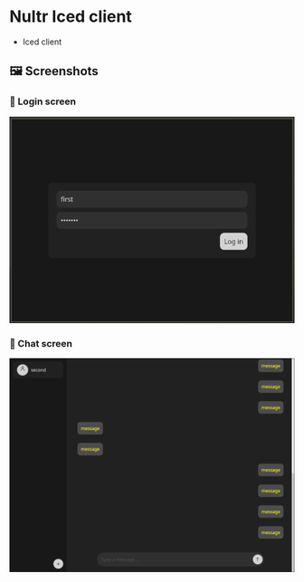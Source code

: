 # Nultr Iced client

- Iced client

## 🖼 Screenshots

### 🔐 Login screen

![Login](screenshots/login.png)

### 💬 Chat screen

![Chat](screenshots/chat.png)
